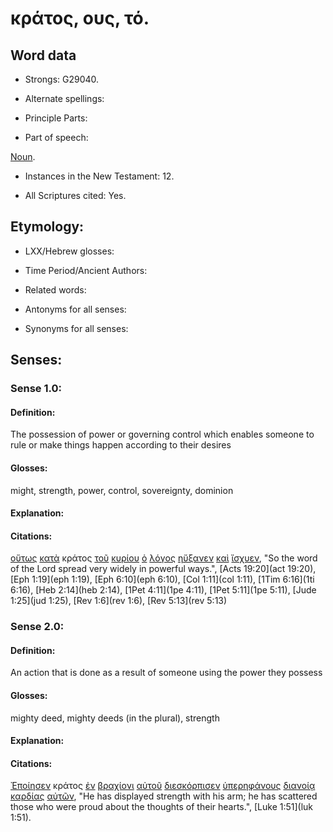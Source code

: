 # κράτος, ους, τό.

<!-- Status: S2=Needs2ndReview -->
<!-- Lexica used for edits: BDAG, FFM, LN, BN, A-S -->

## Word data

* Strongs: G29040.


* Alternate spellings:

* Principle Parts: 

* Part of speech: 

[Noun](http://ugg.readthedocs.io/en/latest/noun.html).

* Instances in the New Testament: 12.

* All Scriptures cited: Yes.

## Etymology: 

* LXX/Hebrew glosses: 

* Time Period/Ancient Authors: 

* Related words: 

* Antonyms for all senses:

* Synonyms for all senses: 

## Senses:

### Sense 1.0:

#### Definition: 

The possession of power or governing control which enables someone to rule or make things happen according to their desires

#### Glosses:

might, strength, power, control, sovereignty, dominion

#### Explanation:

#### Citations:

[οὕτως](../G37790/01.md) [κατὰ](../G25960/01.md) κράτος [τοῦ](../G35880/01.md) [κυρίου](../G29620/01.md) [ὁ](../G35880/01.md) [λόγος](../G30560/01.md) [ηὔξανεν](../G08370/01.md) [καὶ](../G25320/01.md) [ἴσχυεν](../G24800/01.md), 
"So the word of the Lord spread very widely in powerful ways.", 
[Acts 19:20](act 19:20),  [Eph 1:19](eph 1:19),  [Eph 6:10](eph 6:10),  [Col 1:11](col 1:11), [1Tim 6:16](1ti 6:16),  [Heb 2:14](heb 2:14),  [1Pet 4:11](1pe 4:11),  [1Pet 5:11](1pe 5:11),  [Jude 1:25](jud 1:25),  [Rev 1:6](rev 1:6),  [Rev 5:13](rev 5:13) 

### Sense 2.0:

#### Definition: 

An action that is done as a result of someone using the power they possess

#### Glosses:

mighty deed, mighty deeds (in the plural), strength

#### Explanation:

#### Citations:

[Ἐποίησεν](../G41600/01.md) κράτος [ἐν](../G17220/01.md) [βραχίονι](../G10230/01.md) [αὐτοῦ](../G08460/01.md) [διεσκόρπισεν](../G12870/01.md) [ὑπερηφάνους](../G52440/01.md) [διανοίᾳ](../G12710/01.md) [καρδίας](../G25880/01.md) [αὐτῶν](../G08460/01.md), 
"He has displayed strength with his arm; he has scattered those who were proud about the thoughts of their hearts.", 
[Luke 1:51](luk 1:51).  





